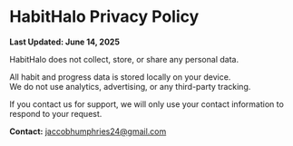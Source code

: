 # HabitHalo Privacy Policy

**Last Updated: June 14, 2025**

HabitHalo does not collect, store, or share any personal data.

All habit and progress data is stored locally on your device.  
We do not use analytics, advertising, or any third-party tracking.

If you contact us for support, we will only use your contact information to respond to your request.

**Contact:** jaccobhumphries24@gmail.com


